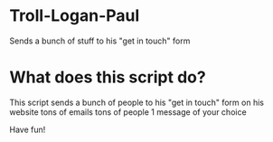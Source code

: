 # Troll-Logan-Paul
Sends a bunch of stuff to his "get in touch" form

# What does this script do?

This script sends a bunch of people to his "get in touch" form on his website
tons of emails
tons of people
1 message of your choice

Have fun!

